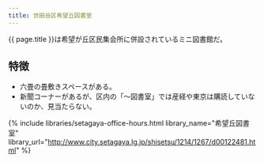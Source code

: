 ```yaml
---
title: 世田谷区希望丘図書室
---
```


{{ page.title }}は希望が丘区民集会所に併設されているミニ図書館だ。

## 特徴

* 六畳の畳敷きスペースがある。
* 新聞コーナーがあるが、区内の「～図書室」では産経や東京は購読していないのか、見当たらない。

{% include libraries/setagaya-office-hours.html
    library_name="希望丘図書室"
    library_url="http://www.city.setagaya.lg.jp/shisetsu/1214/1267/d00122481.html" %}
